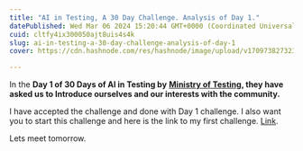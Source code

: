 ```yaml
---
title: "AI in Testing, A 30 Day Challenge. Analysis of Day 1."
datePublished: Wed Mar 06 2024 15:20:44 GMT+0000 (Coordinated Universal Time)
cuid: cltfy4ix300050ajt8uis4s4k
slug: ai-in-testing-a-30-day-challenge-analysis-of-day-1
cover: https://cdn.hashnode.com/res/hashnode/image/upload/v1709738273238/da4041b6-0896-4f71-83e9-71be9b039b16.png

---
```


In the **Day 1 of 30 Days of AI in Testing by** [**Ministry of Testing**](https://www.ministryoftesting.com/events/30-days-of-ai-in-testing)**, they have asked us to Introduce ourselves and our interests with the community.**

I have accepted the challenge and done with Day 1 challenge. I also want you to start this challenge and here is the link to my first challenge. [Link](https://club.ministryoftesting.com/t/day-1-introduce-yourself-and-your-interest-in-ai/74449/389?u=srikanth_reddy_karam).

Lets meet tomorrow.